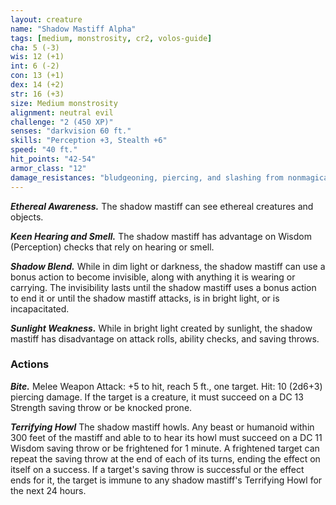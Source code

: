 ```yaml
---
layout: creature
name: "Shadow Mastiff Alpha"
tags: [medium, monstrosity, cr2, volos-guide]
cha: 5 (-3)
wis: 12 (+1)
int: 6 (-2)
con: 13 (+1)
dex: 14 (+2)
str: 16 (+3)
size: Medium monstrosity
alignment: neutral evil
challenge: "2 (450 XP)"
senses: "darkvision 60 ft."
skills: "Perception +3, Stealth +6"
speed: "40 ft."
hit_points: "42-54"
armor_class: "12"
damage_resistances: "bludgeoning, piercing, and slashing from nonmagical attacks while in dim light or darkness"
---
```


***Ethereal Awareness.*** The shadow mastiff can see ethereal creatures and objects.

***Keen Hearing and Smell.*** The shadow mastiff has advantage on Wisdom (Perception) checks that rely on hearing or smell.

***Shadow Blend.*** While in dim light or darkness, the shadow mastiff can use a bonus action to become invisible, along with anything it is wearing or carrying. The invisibility lasts until the shadow mastiff uses a bonus action to end it or until the shadow mastiff attacks, is in bright light, or is incapacitated.

***Sunlight Weakness.*** While in bright light created by sunlight, the shadow mastiff has disadvantage on attack rolls, ability checks, and saving throws.

### Actions

***Bite.*** Melee Weapon Attack: +5 to hit, reach 5 ft., one target. Hit: 10 (2d6+3) piercing damage. If the target is a creature, it must succeed on a DC 13 Strength saving throw or be knocked prone.

***Terrifying Howl*** The shadow mastiff howls. Any beast or humanoid within 300 feet of the mastiff and able to to hear its howl must succeed on a DC 11 Wisdom saving throw or be frightened for 1 minute. A frightened target can repeat the saving throw at the end of each of its turns, ending the effect on itself on a success. If a target's saving throw is successful or the effect ends for it, the target is immune to any shadow mastiff's Terrifying Howl for the next 24 hours.